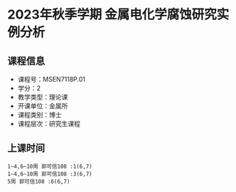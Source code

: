 # 2023年秋季学期 金属电化学腐蚀研究实例分析 






## 课程信息

- 课程号：MSEN7118P.01
- 学分：2
- 教学类型：理论课
- 开课单位：金属所
- 课程类别：博士
- 课程层次：研究生课程

## 上课时间

```
1~4,6~10周 郭可信108 :1(6,7)
1~4,6~10周 郭可信108 :3(6,7)
5周 郭可信108 :6(6,7)
```

